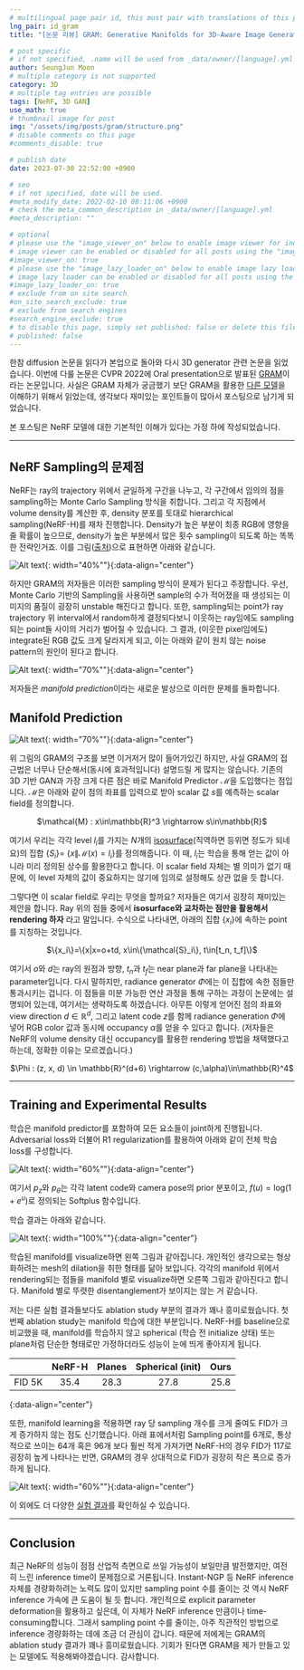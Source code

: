 ```yaml
---
# multilingual page pair id, this must pair with translations of this page. (This name must be unique)
lng_pair: id_gram
title: "[논문 리뷰] GRAM: Generative Manifolds for 3D-Aware Image Generation"

# post specific
# if not specified, .name will be used from _data/owner/[language].yml
author: SeungJun Moon
# multiple category is not supported
category: 3D
# multiple tag entries are possible
tags: [NeRF, 3D GAN]
use_math: true
# thumbnail image for post
img: "/assets/img/posts/gram/structure.png"
# disable comments on this page
#comments_disable: true

# publish date
date: 2023-07-30 22:52:00 +0900

# seo
# if not specified, date will be used.
#meta_modify_date: 2022-02-10 08:11:06 +0900
# check the meta_common_description in _data/owner/[language].yml
#meta_description: ""

# optional
# please use the "image_viewer_on" below to enable image viewer for individual pages or posts (_posts/ or [language]/_posts folders).
# image viewer can be enabled or disabled for all posts using the "image_viewer_posts: true" setting in _data/conf/main.yml.
#image_viewer_on: true
# please use the "image_lazy_loader_on" below to enable image lazy loader for individual pages or posts (_posts/ or [language]/_posts folders).
# image lazy loader can be enabled or disabled for all posts using the "image_lazy_loader_posts: true" setting in _data/conf/main.yml.
#image_lazy_loader_on: true
# exclude from on site search
#on_site_search_exclude: true
# exclude from search engines
#search_engine_exclude: true
# to disable this page, simply set published: false or delete this file
# published: false
---
```


<!-- outline-start -->

한참 diffusion 논문을 읽다가 본업으로 돌아와 다시 3D generator 관련 논문을 읽었습니다. 이번에 다룰 논문은 CVPR 2022에 Oral presentation으로 발표된 [GRAM](https://arxiv.org/abs/2112.08867)이라는 논문입니다. 사실은 GRAM 자체가 궁금했기 보단 GRAM을 활용한 [다른 모델](https://arxiv.org/abs/2210.06465)을 이해하기 위해서 읽었는데, 생각보다 재미있는 포인트들이 많아서 포스팅으로 남기게 되었습니다.

본 포스팅은 NeRF 모델에 대한 기본적인 이해가 있다는 가정 하에 작성되었습니다.

<!-- outline-end -->

***

## NeRF Sampling의 문제점

NeRF는 ray의 trajectory 위에서 균일하게 구간을 나누고, 각 구간에서 임의의 점을 sampling하는 Monte Carlo Sampling 방식을 취합니다. 그리고 각 지점에서 volume density를 계산한 후, density 분포를 토대로 hierarchical sampling(NeRF-H)를 재차 진행합니다. Density가 높은 부분이 최종 RGB에 영향을 줄 확률이 높으므로, density가 높은 부분에서 많은 횟수 sampling이 되도록 하는 똑똑한 전략인거죠. 이를 그림([출처](https://jaminfong.cn/neusample/))으로 표현하면 아래와 같습니다.

![Alt text](/assets/img/posts/gram/sampling_nerf.png){: width="40%""}{:data-align="center"}

하지만 GRAM의 저자들은 이러한 sampling 방식이 문제가 된다고 주장합니다. 우선, Monte Carlo 기반의 Sampling을 사용하면 sample의 수가 적어졌을 때 생성되는 이미지의 품질이 굉장히 unstable 해진다고 합니다. 또한, sampling되는 point가 ray trajectory 위 interval에서 random하게 결정되다보니 이웃하는 ray임에도 sampling되는 point들 사이의 거리가 벌어질 수 있습니다. 그 결과, (이웃한 pixel임에도) integrate된 RGB 값도 크게 달라지게 되고, 이는 아래와 같이 원치 않는 noise pattern의 원인이 된다고 합니다.

![Alt text](/assets/img/posts/gram/noise_nerf.png){: width="70%""}{:data-align="center"}

저자들은 *manifold prediction*이라는 새로운 발상으로 이러한 문제를 돌파합니다.

## Manifold Prediction

![Alt text](/assets/img/posts/gram/structure.png){: width="70%""}{:data-align="center"}

위 그림의 GRAM의 구조를 보면 이거저거 많이 들어가있긴 하지만, 사실 GRAM의 접근법은 너무나 단순해서(동시에 효과적입니다) 설명드릴 게 많지는 않습니다. 기존의 3D 기반 GAN과 가장 크게 다른 점은 바로 Manifold Predictor $\mathcal{M}$을 도입했다는 점입니다. $\mathcal{M}$은 아래와 같이 점의 좌표를 입력으로 받아 scalar 값 $s$를 예측하는 scalar field를 정의합니다.

<div align="center">
$\mathcal{M} : x\in\mathbb{R}^3 \rightarrow s\in\mathbb{R}$
</div>

여기서 우리는 각각 level ${l_i}$를 가지는 $N$개의 [isosurface](https://en.wikipedia.org/wiki/Isosurface)(직역하면 등위면 정도가 되네요)의 집합 $\lbrace S_i\rbrace =$ $\lbrace x\|\mathcal{M}(x)=l_{i}\rbrace$를 정의해줍니다. 이 때, $l_i$는 학습을 통해 얻는 값이 아니라 미리 정의된 상수를 활용한다고 합니다. 이 scalar field 자체는 별 의미가 없기 때문에, 이 level 자체의 값이 중요하지는 않기에 임의로 설정해도 상관 없을 듯 합니다.

그렇다면 이 scalar field로 우리는 무엇을 할까요? 저자들은 여기서 굉장히 재미있는 제안을 합니다. Ray 위의 점들 중에서 **isosurface와 교차하는 점만을 활용해서 rendering 하자** 라고 말입니다. 수식으로 나타내면, 아래의 집합 $\{x_{i}\}$에 속하는 point를 지칭하는 것입니다.

<div align="center">
$\{x_i\}=\{x|x=o+td, x\in\{\mathcal{S}_i\}, t\in[t_n, t_f]\}$
</div>

여기서 $o$와 $d$는 ray의 원점과 방향, $t_n$과 $t_f$는 near plane과 far plane을 나타내는 parameter입니다. 다시 말하지만, radiance generator $\Phi$에는 이 집합에 속한 점들만 통과시키는 겁니다. 이 점들을 미분 가능한 연산 과정을 통해 구하는 과정이 논문에는 설명되어 있는데, 여기서는 생략하도록 하겠습니다. 아무튼 이렇게 얻어진 점의 좌표와 view direction $d\in\mathbb{R}^d$, 그리고 latent code $z$를 함께 radiance generation $\Phi$에 넣어 RGB color 값과 동시에 occupancy $\alpha$를 얻을 수 있다고 합니다. (저자들은 NeRF의 volume density 대신 occupancy를 활용한 rendering 방법을 채택했다고 하는데, 정확한 이유는 모르겠습니다.)

<div align="center">
$\Phi : (z, x, d) \in \mathbb{R}^(d+6) \rightarrow (c,\alpha)\in\mathbb{R}^4$
</div>

***

## Training and Experimental Results

학습은 manifold predictor를 포함하여 모든 요소들이 joint하게 진행됩니다. Adversarial loss와 더불어 R1 regularization를 활용하여 아래와 같이 전체 학습 loss를 구성합니다.

![Alt text](/assets/img/posts/gram/loss.png){: width="60%""}{:data-align="center"}

여기서 $p_{z}$와 $p_\theta$는 각각 latent code와 camera pose의 prior 분포이고, $f(u)=\text{log}(1+e^u)$로 정의되는 Softplus 함수입니다.

학습 결과는 아래와 같습니다.

![Alt text](/assets/img/posts/gram/manifold.png){: width="100%""}{:data-align="center"}

학습된 manifold를 visualize하면 왼쪽 그림과 같아집니다. 개인적인 생각으로는 형상화하려는 mesh의 dilation을 취한 형태를 닮아 보입니다. 각각의 manifold 위에서 rendering되는 점들을 manifold 별로 visualize하면 오른쪽 그림과 같아진다고 합니다. Manifold 별로 뚜렷한 disentanglement가 보이지는 않는 거 같습니다.

저는 다른 실험 결과들보다도 ablation study 부분의 결과가 꽤나 흥미로웠습니다. 첫 번째 ablation study는 manifold 학습에 대한 부분입니다. NeRF-H를 baseline으로 비교했을 때, manifold를 학습하지 않고 spherical (학습 전 initialize 상태) 또는 plane처럼 단순한 형태로만 가정하더라도 성능이 눈에 띄게 좋아지게 됩니다.

|        | NeRF-H | Planes | Spherical (init) | Ours |
| ------ | :----: | :----: | :--------------: | :--: |
| FID 5K | 35.4   |   28.3 |        27.8      | 25.8 |
{:data-align="center"}

또한, manifold learning을 적용하면 ray 당 sampling 개수를 크게 줄여도 FID가 크게 증가하지 않는 점도 신기했습니다. 아래 표에서처럼 Sampling point를 6개로, 통상적으로 쓰이는 64개 혹은 96개 보다 훨씬 적게 가져가면 NeRF-H의 경우 FID가 117로 굉장히 높게 나타나는 반면, GRAM의 경우 상대적으로 FID가 굉장히 작은 폭으로 증가하게 됩니다.

![Alt text](/assets/img/posts/gram/ablation.png){: width="60%""}{:data-align="center"}

이 외에도 더 다양한 [실험 결과](https://yudeng.github.io/GRAM/)를 확인하실 수 있습니다.

***

## Conclusion

최근 NeRF의 성능이 점점 산업적 측면으로 쓰일 가능성이 보일만큼 발전했지만, 여전히 느린 inference time이 문제점으로 거론됩니다. Instant-NGP 등 NeRF inference 자체를 경량화하려는 노력도 많이 있지만 sampling point 수를 줄이는 것 역시 NeRF inference 가속에 큰 도움이 될 듯 합니다. 개인적으로 explicit parameter deformation을 활용하고 싶은데, 이 자체가 NeRF inference 만큼이나 time-consuming합니다. 그래서 sampling point 수를 줄이는, 아주 직관적인 방법으로 inference 경량화하는 데에 조금 더 관심이 갑니다. 때문에 저에게는 GRAM의 ablation study 결과가 꽤나 흥미로웠습니다. 기회가 된다면 GRAM을 제가 만들고 있는 모델에도 적용해봐야겠습니다. 감사합니다.